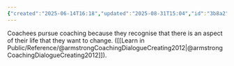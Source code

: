 ```yaml
---
{"created":"2025-06-14T16:18","updated":"2025-08-31T15:04","id":"3b8a2","dg-permalink":"3b8a2-coaching-for-change","dg-publish":true,"dg-path":"Think/Coachee pursues change.md","permalink":"/3b8a2-coaching-for-change/","dgPassFrontmatter":true,"noteIcon":"1"}
---
```


Coachees pursue coaching because they recognise that there is an aspect of their life that they want to change. ([[Learn in Public/Reference/@armstrongCoachingDialogueCreating2012\|@armstrongCoachingDialogueCreating2012]]). 